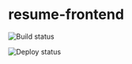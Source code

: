 # resume-frontend

![Build status](https://github.com/balassy/resume-frontend/actions/workflows/build.yml/badge.svg)

![Deploy status](https://github.com/balassy/resume-frontend/actions/workflows/build-and-deploy.yml/badge.svg)